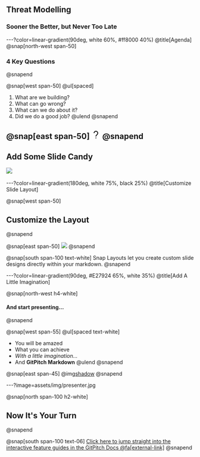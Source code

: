 ## Threat Modelling
### Sooner the Better, but Never Too Late

---?color=linear-gradient(90deg, white 60%, #ff8000 40%)
@title[Agenda]
@snap[north-west span-50]
### 4 Key Questions
@snapend

@snap[west span-50]
@ul[spaced]
1. What are we building?
2. What can go wrong?
3. What can we do about it?
4. Did we do a good job?
@ulend
@snapend

@snap[east span-50]
![](assets/img/question-mark-24.png)
@snapend
---

## Add Some Slide Candy

![](assets/img/presentation.png)

---?color=linear-gradient(180deg, white 75%, black 25%)
@title[Customize Slide Layout]

@snap[west span-50]
## Customize the Layout
@snapend

@snap[east span-50]
![](assets/img/presentation.png)
@snapend

@snap[south span-100 text-white]
Snap Layouts let you create custom slide designs directly within your markdown.
@snapend

---?color=linear-gradient(90deg, #E27924 65%, white 35%)
@title[Add A Little Imagination]

@snap[north-west h4-white]
#### And start presenting...
@snapend

@snap[west span-55]
@ul[spaced text-white]
- You will be amazed
- What you can achieve
- *With a little imagination...*
- And **GitPitch Markdown**
@ulend
@snapend

@snap[east span-45]
@img[shadow](assets/img/conference.png)
@snapend

---?image=assets/img/presenter.jpg

@snap[north span-100 h2-white]
## Now It's Your Turn
@snapend

@snap[south span-100 text-06]
[Click here to jump straight into the interactive feature guides in the GitPitch Docs @fa[external-link]](https://gitpitch.com/docs/getting-started/tutorial/)
@snapend
